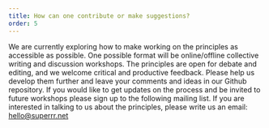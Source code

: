 ```yaml
---
title: How can one contribute or make suggestions?
order: 5
---
```

We are currently exploring how to make working on the principles as accessible as possible. One possible format will be online/offline collective writing and discussion workshops.
The principles are open for debate and editing, and we welcome critical and productive feedback. Please help us develop them further and leave your comments and ideas in our Github repository. If you would like to get updates on the process and be invited to future workshops please sign up to the following mailing list. If you are interested in talking to us about the principles, please write us an email: hello@superrr.net






